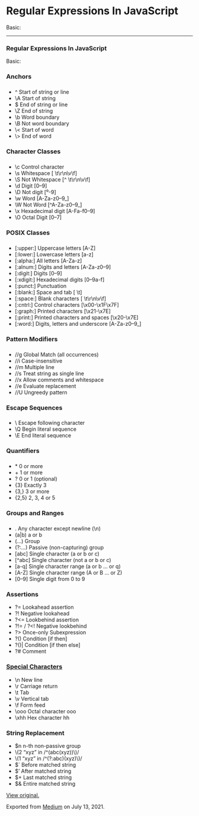 # Regular Expressions In JavaScript

Basic:

---

### Regular Expressions In JavaScript

Basic:

### Anchors

###

- <span id="d05b">^ Start of string or line</span>
- <span id="6038">\\A Start of string</span>
- <span id="40e6">$ End of string or line</span>
- <span id="9df2">\\Z End of string</span>
- <span id="53e9">\\b Word boundary</span>
- <span id="fd36">\\B Not word boundary</span>
- <span id="c78b">\\&lt; Start of word</span>
- <span id="6a1d">\\&gt; End of word</span>

### Character Classes

###

- <span id="2d83">\\c Control character</span>
- <span id="4651">\\s Whitespace \[ \\t\\r\\n\\v\\f\]</span>
- <span id="0193">\\S Not Whitespace \[^ \\t\\r\\n\\v\\f\]</span>
- <span id="00a1">\\d Digit \[0–9\]</span>
- <span id="edf5">\\D Not digit \[⁰-9\]</span>
- <span id="281f">\\w Word \[A-Za-z0–9\_\]</span>
- <span id="0b49">\\W Not Word \[^A-Za-z0–9\_\]</span>
- <span id="b984">\\x Hexadecimal digit \[A-Fa-f0–9\]</span>
- <span id="3b87">\\O Octal Digit \[0–7\]</span>

### POSIX Classes

###

- <span id="7d87">\[:upper:\] Uppercase letters \[A-Z\]</span>
- <span id="2c6c">\[:lower:\] Lowercase letters \[a-z\]</span>
- <span id="c701">\[:alpha:\] All letters \[A-Za-z\]</span>
- <span id="9fb1">\[:alnum:\] Digits and letters \[A-Za-z0–9\]</span>
- <span id="0691">\[:digit:\] Digits \[0–9\]</span>
- <span id="55bb">\[:xdigit:\] Hexadecimal digits \[0–9a-f\]</span>
- <span id="f40f">\[:punct:\] Punctuation</span>
- <span id="717c">\[:blank:\] Space and tab \[ \\t\]</span>
- <span id="f601">\[:space:\] Blank characters \[ \\t\\r\\n\\v\\f\]</span>
- <span id="3202">\[:cntrl:\] Control characters \[\\x00-\\x1F\\x7F\]</span>
- <span id="407a">\[:graph:\] Printed characters \[\\x21-\\x7E\]</span>
- <span id="b567">\[:print:\] Printed characters and spaces \[\\x20-\\x7E\]</span>
- <span id="09eb">\[:word:\] Digits, letters and underscore \[A-Za-z0–9\_\]</span>

### Pattern Modifiers

###

- <span id="e660">//g Global Match (all occurrences)</span>
- <span id="eb90">//i Case-insensitive</span>
- <span id="7c32">//m Multiple line</span>
- <span id="ad4e">//s Treat string as single line</span>
- <span id="1e02">//x Allow comments and whitespace</span>
- <span id="89e9">//e Evaluate replacement</span>
- <span id="6931">//U Ungreedy pattern</span>

### Escape Sequences

###

- <span id="7005">\\ Escape following character</span>
- <span id="d4be">\\Q Begin literal sequence</span>
- <span id="a990">\\E End literal sequence</span>

### Quantifiers

###

- <span id="8f1d">\* 0 or more</span>
- <span id="f977">+ 1 or more</span>
- <span id="11b3">? 0 or 1 (optional)</span>
- <span id="f72b">{3} Exactly 3</span>
- <span id="680b">{3,} 3 or more</span>
- <span id="0ebe">{2,5} 2, 3, 4 or 5</span>

### Groups and Ranges

###

- <span id="38f6">. Any character except newline (\\n)</span>
- <span id="662b">(a|b) a or b</span>
- <span id="2884">(…) Group</span>
- <span id="d4df">(?:…) Passive (non-capturing) group</span>
- <span id="0100">\[abc\] Single character (a or b or c)</span>
- <span id="ab55">\[^abc\] Single character (not a or b or c)</span>
- <span id="e77c">\[a-q\] Single character range (a or b … or q)</span>
- <span id="23aa">\[A-Z\] Single character range (A or B … or Z)</span>
- <span id="a250">\[0–9\] Single digit from 0 to 9</span>

### Assertions

- <span id="a14a">?= Lookahead assertion</span>
- <span id="003e">?! Negative lookahead</span>
- <span id="21b4">?&lt;= Lookbehind assertion</span>
- <span id="ce65">?!= / ?&lt;! Negative lookbehind</span>
- <span id="cad3">?&gt; Once-only Subexpression</span>
- <span id="db25">?() Condition \[if then\]</span>
- <span id="f677">?()| Condition \[if then else\]</span>
- <span id="f37c">?\# Comment</span>

### <a href="https://5500-maroon-cicada-j63zxbst.ws-us11.gitpod.io/_WJVincent/Notes-Wiki/regex-cheatsheet.html#Special%20Characters" class="markup--anchor markup--h3-anchor">Special Characters</a>

- <span id="ca81">\\n New line</span>
- <span id="6ca1">\\r Carriage return</span>
- <span id="40cf">\\t Tab</span>
- <span id="816c">\\v Vertical tab</span>
- <span id="37e8">\\f Form feed</span>
- <span id="584e">\\ooo Octal character ooo</span>
- <span id="73a1">\\xhh Hex character hh</span>

### String Replacement

- <span id="97cc">$n n-th non-passive group</span>
- <span id="b1ec">\\(2 “xyz” in /^(abc(xyz))\\)/</span>
- <span id="5cfe">\\(1 “xyz” in /^(?:abc)(xyz)\\)/</span>
- <span id="c851">$\` Before matched string</span>
- <span id="a73d">$’ After matched string</span>
- <span id="b11b">$+ Last matched string</span>
- <span id="fb7a">$& Entire matched string</span>

[View original.](https://medium.com/p/6be305fbe20b)

Exported from [Medium](https://medium.com) on July 13, 2021.

